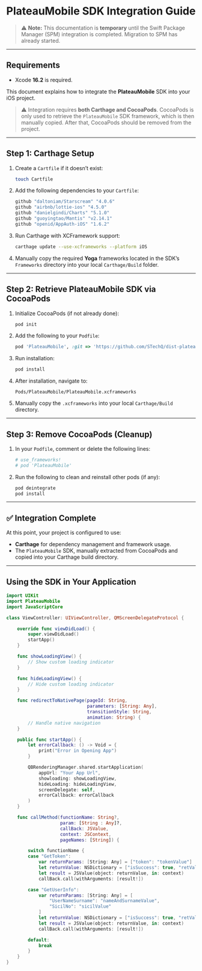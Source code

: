# **PlateauMobile SDK Integration Guide**
> ⚠️ **Note:** This documentation is **temporary** until the Swift Package Manager (SPM) integration is completed. Migration to SPM has already started.

---

## Requirements

- Xcode **16.2** is required.

This document explains how to integrate the **PlateauMobile** SDK into your iOS project.  
> ⚠️ Integration requires **both Carthage and CocoaPods**. CocoaPods is only used to retrieve the `PlateauMobile` SDK framework, which is then manually copied. After that, CocoaPods should be removed from the project.

---

## **Step 1: Carthage Setup**

1. Create a `Cartfile` if it doesn’t exist:

    ```bash
    touch Cartfile
    ```

2. Add the following dependencies to your `Cartfile`:

    ```ruby
    github "daltoniam/Starscream" "4.0.6"
    github "airbnb/lottie-ios" "4.5.0"
    github "danielgindi/Charts" "5.1.0"
    github "guoyingtao/Mantis" "v2.14.1"
    github "openid/AppAuth-iOS" "1.6.2"
    ```

3. Run Carthage with XCFramework support:

    ```bash
    carthage update --use-xcframeworks --platform iOS
    ```

4. Manually copy the required **Yoga** frameworks located in the SDK’s `Frameworks` directory into your local `Carthage/Build` folder.

---

## **Step 2: Retrieve PlateauMobile SDK via CocoaPods**

1. Initialize CocoaPods (if not already done):

    ```bash
    pod init
    ```

2. Add the following to your `Podfile`:

    ```ruby
    pod 'PlateauMobile', :git => 'https://github.com/STechQ/dist-plateau-mobile-ios.git', :tag => '1.0.10'
    ```

3. Run installation:

    ```bash
    pod install
    ```

4. After installation, navigate to:

    ```
    Pods/PlateauMobile/PlateauMobile.xcframeworks
    ```

5. Manually copy the `.xcframeworks` into your local `Carthage/Build` directory.

---

## **Step 3: Remove CocoaPods (Cleanup)**

1. In your `Podfile`, comment or delete the following lines:

    ```ruby
    # use_frameworks!
    # pod 'PlateauMobile'
    ```

2. Run the following to clean and reinstall other pods (if any):

    ```bash
    pod deintegrate
    pod install
    ```

---

## ✅ Integration Complete

At this point, your project is configured to use:

- **Carthage** for dependency management and framework usage.
- The `PlateauMobile` SDK, manually extracted from CocoaPods and copied into your Carthage build directory.

---

## **Using the SDK in Your Application**

```swift
import UIKit
import PlateauMobile
import JavaScriptCore

class ViewController: UIViewController, QMScreenDelegateProtocol {

    override func viewDidLoad() {
        super.viewDidLoad()
        startApp()
    }

    func showLoadingView() {
        // Show custom loading indicator
    }

    func hideLoadingView() {
        // Hide custom loading indicator
    }

    func redirectToNativePage(pageId: String,
                              parameters: [String: Any],
                              transitionStyle: String,
                              animation: String) {
        // Handle native navigation
    }

    public func startApp() {
        let errorCallback: () -> Void = {
            print("Error in Opening App")
        }

        QBRenderingManager.shared.startApplication(
            appUrl: "Your App Url",
            showloading: showLoadingView,
            hideLoading: hideLoadingView,
            screenDelegate: self,
            errorCallback: errorCallback
        )
    }

    func callMethod(functionName: String?,
                    param: [String : Any]?,
                    callBack: JSValue,
                    context: JSContext,
                    pageNames: [String]) {

        switch functionName {
        case "GetToken":
            var returnParams: [String: Any] = ["token": "tokenValue"]
            let returnValue: NSDictionary = ["isSuccess": true, "retVal": returnParams]
            let result = JSValue(object: returnValue, in: context)
            callBack.call(withArguments: [result!])

        case "GetUserInfo":
            var returnParams: [String: Any] = [
                "UserNameSurname": "nameAndSurnameValue",
                "SicilNo": "sicilValue"
            ]
            let returnValue: NSDictionary = ["isSuccess": true, "retVal": returnParams]
            let result = JSValue(object: returnValue, in: context)
            callBack.call(withArguments: [result!])

        default:
            break
        }
    }
}
